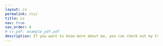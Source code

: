 ```yaml
---
layout: cv
permalink: /cv/
title: cv
nav: true
nav_order: 4
# cv_pdf: example_pdf.pdf
description: If you want to know more about me, you can check out my CV below.
---
```

